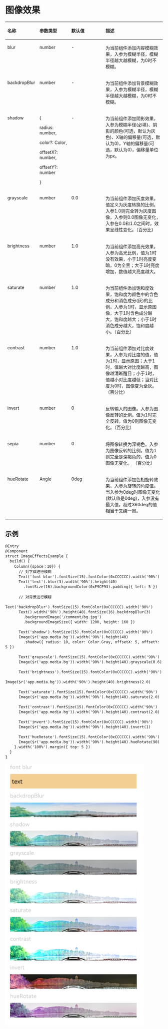 # 图像效果<a name="ZH-CN_TOPIC_0000001119928854"></a>

<a name="table3076mcpsimp"></a>
<table><thead align="left"><tr id="row3084mcpsimp"><th class="cellrowborder" valign="top" width="15.409999999999998%" id="mcps1.1.5.1.1"><p id="p3086mcpsimp"><a name="p3086mcpsimp"></a><a name="p3086mcpsimp"></a>名称</p>
</th>
<th class="cellrowborder" valign="top" width="20.91%" id="mcps1.1.5.1.2"><p id="p3088mcpsimp"><a name="p3088mcpsimp"></a><a name="p3088mcpsimp"></a>参数类型</p>
</th>
<th class="cellrowborder" valign="top" width="23.119999999999997%" id="mcps1.1.5.1.3"><p id="p3090mcpsimp"><a name="p3090mcpsimp"></a><a name="p3090mcpsimp"></a>默认值</p>
</th>
<th class="cellrowborder" valign="top" width="40.56%" id="mcps1.1.5.1.4"><p id="p3094mcpsimp"><a name="p3094mcpsimp"></a><a name="p3094mcpsimp"></a>描述</p>
</th>
</tr>
</thead>
<tbody><tr id="row3095mcpsimp"><td class="cellrowborder" valign="top" width="15.409999999999998%" headers="mcps1.1.5.1.1 "><p id="p3097mcpsimp"><a name="p3097mcpsimp"></a><a name="p3097mcpsimp"></a>blur</p>
</td>
<td class="cellrowborder" valign="top" width="20.91%" headers="mcps1.1.5.1.2 "><p id="p3099mcpsimp"><a name="p3099mcpsimp"></a><a name="p3099mcpsimp"></a>number</p>
</td>
<td class="cellrowborder" valign="top" width="23.119999999999997%" headers="mcps1.1.5.1.3 "><p id="p3101mcpsimp"><a name="p3101mcpsimp"></a><a name="p3101mcpsimp"></a>-</p>
</td>
<td class="cellrowborder" valign="top" width="40.56%" headers="mcps1.1.5.1.4 "><p id="p3105mcpsimp"><a name="p3105mcpsimp"></a><a name="p3105mcpsimp"></a>为当前组件添加内容模糊效果，入参为模糊半径，模糊半径越大越模糊，为0时不模糊。</p>
</td>
</tr>
<tr id="row3106mcpsimp"><td class="cellrowborder" valign="top" width="15.409999999999998%" headers="mcps1.1.5.1.1 "><p id="p3108mcpsimp"><a name="p3108mcpsimp"></a><a name="p3108mcpsimp"></a>backdropBlur</p>
</td>
<td class="cellrowborder" valign="top" width="20.91%" headers="mcps1.1.5.1.2 "><p id="p3110mcpsimp"><a name="p3110mcpsimp"></a><a name="p3110mcpsimp"></a>number</p>
</td>
<td class="cellrowborder" valign="top" width="23.119999999999997%" headers="mcps1.1.5.1.3 "><p id="p3112mcpsimp"><a name="p3112mcpsimp"></a><a name="p3112mcpsimp"></a>-</p>
</td>
<td class="cellrowborder" valign="top" width="40.56%" headers="mcps1.1.5.1.4 "><p id="p3116mcpsimp"><a name="p3116mcpsimp"></a><a name="p3116mcpsimp"></a>为当前组件添加背景模糊效果，入参为模糊半径，模糊半径越大越模糊，为0时不模糊。</p>
</td>
</tr>
<tr id="row3494113815448"><td class="cellrowborder" valign="top" width="15.409999999999998%" headers="mcps1.1.5.1.1 "><p id="p12494113824411"><a name="p12494113824411"></a><a name="p12494113824411"></a>shadow</p>
</td>
<td class="cellrowborder" valign="top" width="20.91%" headers="mcps1.1.5.1.2 "><p id="p58413718164"><a name="p58413718164"></a><a name="p58413718164"></a>{</p>
<p id="p06801858103018"><a name="p06801858103018"></a><a name="p06801858103018"></a>radius: number,</p>
<p id="p243903193118"><a name="p243903193118"></a><a name="p243903193118"></a>color?: Color,</p>
<p id="p13872673316"><a name="p13872673316"></a><a name="p13872673316"></a>offsetX?: number,</p>
<p id="p15182141141615"><a name="p15182141141615"></a><a name="p15182141141615"></a>offsetY?: number</p>
<p id="p154953383449"><a name="p154953383449"></a><a name="p154953383449"></a>}</p>
</td>
<td class="cellrowborder" valign="top" width="23.119999999999997%" headers="mcps1.1.5.1.3 "><p id="p34951138174417"><a name="p34951138174417"></a><a name="p34951138174417"></a>-</p>
</td>
<td class="cellrowborder" valign="top" width="40.56%" headers="mcps1.1.5.1.4 "><p id="p74951380449"><a name="p74951380449"></a><a name="p74951380449"></a>为当前组件添加阴影效果，入参为模糊半径(必填)、阴影的颜色(可选，默认为灰色)、X轴的偏移量(可选，默认为0)，Y轴的偏移量(可选，默认为0)，偏移量单位为px。</p>
</td>
</tr>
<tr id="row6209195195414"><td class="cellrowborder" valign="top" width="15.409999999999998%" headers="mcps1.1.5.1.1 "><p id="p192105516548"><a name="p192105516548"></a><a name="p192105516548"></a>grayscale</p>
</td>
<td class="cellrowborder" valign="top" width="20.91%" headers="mcps1.1.5.1.2 "><p id="p521035185410"><a name="p521035185410"></a><a name="p521035185410"></a>number</p>
</td>
<td class="cellrowborder" valign="top" width="23.119999999999997%" headers="mcps1.1.5.1.3 "><p id="p8210852546"><a name="p8210852546"></a><a name="p8210852546"></a>0.0</p>
</td>
<td class="cellrowborder" valign="top" width="40.56%" headers="mcps1.1.5.1.4 "><p id="p1421016514547"><a name="p1421016514547"></a><a name="p1421016514547"></a>为当前组件添加灰度效果。值定义为灰度转换的比例，入参1.0则完全转为灰度图像，入参则0.0图像无变化，入参在0.0和1.0之间时，效果呈线性变化。（百分比)</p>
</td>
</tr>
<tr id="row202641830144914"><td class="cellrowborder" valign="top" width="15.409999999999998%" headers="mcps1.1.5.1.1 "><p id="p14265113004918"><a name="p14265113004918"></a><a name="p14265113004918"></a>brightness</p>
</td>
<td class="cellrowborder" valign="top" width="20.91%" headers="mcps1.1.5.1.2 "><p id="p3265163018493"><a name="p3265163018493"></a><a name="p3265163018493"></a>number</p>
</td>
<td class="cellrowborder" valign="top" width="23.119999999999997%" headers="mcps1.1.5.1.3 "><p id="p226533020499"><a name="p226533020499"></a><a name="p226533020499"></a>1.0</p>
</td>
<td class="cellrowborder" valign="top" width="40.56%" headers="mcps1.1.5.1.4 "><p id="p8265730194912"><a name="p8265730194912"></a><a name="p8265730194912"></a>为当前组件添加高光效果，入参为高光比例，值为1时没有效果，小于1时亮度变暗，0为全黑；大于1时亮度增加，数值越大亮度越大。</p>
</td>
</tr>
<tr id="row1723333504910"><td class="cellrowborder" valign="top" width="15.409999999999998%" headers="mcps1.1.5.1.1 "><p id="p323373520495"><a name="p323373520495"></a><a name="p323373520495"></a>saturate</p>
</td>
<td class="cellrowborder" valign="top" width="20.91%" headers="mcps1.1.5.1.2 "><p id="p42348356497"><a name="p42348356497"></a><a name="p42348356497"></a>number</p>
</td>
<td class="cellrowborder" valign="top" width="23.119999999999997%" headers="mcps1.1.5.1.3 "><p id="p123413356491"><a name="p123413356491"></a><a name="p123413356491"></a>1.0</p>
</td>
<td class="cellrowborder" valign="top" width="40.56%" headers="mcps1.1.5.1.4 "><p id="p323412350499"><a name="p323412350499"></a><a name="p323412350499"></a>为当前组件添加饱和度效果，饱和度为颜色中的含色成分和消色成分(灰)的比例，入参为1时，显示原图像，大于1时含色成分越大，饱和度越大；小于1时消色成分越大，饱和度越小。（百分比）</p>
</td>
</tr>
<tr id="row852642445014"><td class="cellrowborder" valign="top" width="15.409999999999998%" headers="mcps1.1.5.1.1 "><p id="p252742465011"><a name="p252742465011"></a><a name="p252742465011"></a>contrast</p>
</td>
<td class="cellrowborder" valign="top" width="20.91%" headers="mcps1.1.5.1.2 "><p id="p35277245503"><a name="p35277245503"></a><a name="p35277245503"></a>number</p>
</td>
<td class="cellrowborder" valign="top" width="23.119999999999997%" headers="mcps1.1.5.1.3 "><p id="p7527824185013"><a name="p7527824185013"></a><a name="p7527824185013"></a>1.0</p>
</td>
<td class="cellrowborder" valign="top" width="40.56%" headers="mcps1.1.5.1.4 "><p id="p1652782475014"><a name="p1652782475014"></a><a name="p1652782475014"></a>为当前组件添加对比度效果，入参为对比度的值，值为1时，显示原图；大于1时，值越大对比度越高，图像越清晰醒目；小于1时，值越小对比度越低；当对比度为0时，图像变为全灰。（百分比）</p>
</td>
</tr>
<tr id="row111960118522"><td class="cellrowborder" valign="top" width="15.409999999999998%" headers="mcps1.1.5.1.1 "><p id="p41971316528"><a name="p41971316528"></a><a name="p41971316528"></a>invert</p>
</td>
<td class="cellrowborder" valign="top" width="20.91%" headers="mcps1.1.5.1.2 "><p id="p171973135210"><a name="p171973135210"></a><a name="p171973135210"></a>number</p>
</td>
<td class="cellrowborder" valign="top" width="23.119999999999997%" headers="mcps1.1.5.1.3 "><p id="p17197101195218"><a name="p17197101195218"></a><a name="p17197101195218"></a>0</p>
</td>
<td class="cellrowborder" valign="top" width="40.56%" headers="mcps1.1.5.1.4 "><p id="p3476165475218"><a name="p3476165475218"></a><a name="p3476165475218"></a>反转输入的图像。入参为图像反转的比例。值为1时完全反转。值为0则图像无变化。（百分比）</p>
</td>
</tr>
<tr id="row4632151055214"><td class="cellrowborder" valign="top" width="15.409999999999998%" headers="mcps1.1.5.1.1 "><p id="p1632161019520"><a name="p1632161019520"></a><a name="p1632161019520"></a>sepia</p>
</td>
<td class="cellrowborder" valign="top" width="20.91%" headers="mcps1.1.5.1.2 "><p id="p6633171075214"><a name="p6633171075214"></a><a name="p6633171075214"></a>number</p>
</td>
<td class="cellrowborder" valign="top" width="23.119999999999997%" headers="mcps1.1.5.1.3 "><p id="p86331510165217"><a name="p86331510165217"></a><a name="p86331510165217"></a>0</p>
</td>
<td class="cellrowborder" valign="top" width="40.56%" headers="mcps1.1.5.1.4 "><p id="p10633111065216"><a name="p10633111065216"></a><a name="p10633111065216"></a>将图像转换为深褐色。入参为图像反转的比例。值为1则完全是深褐色的，值为0图像无变化。 （百分比）</p>
</td>
</tr>
<tr id="row19167191310544"><td class="cellrowborder" valign="top" width="15.409999999999998%" headers="mcps1.1.5.1.1 "><p id="p19167141365415"><a name="p19167141365415"></a><a name="p19167141365415"></a>hueRotate</p>
</td>
<td class="cellrowborder" valign="top" width="20.91%" headers="mcps1.1.5.1.2 "><p id="p11167121395413"><a name="p11167121395413"></a><a name="p11167121395413"></a>Angle</p>
</td>
<td class="cellrowborder" valign="top" width="23.119999999999997%" headers="mcps1.1.5.1.3 "><p id="p11681713135413"><a name="p11681713135413"></a><a name="p11681713135413"></a>0deg</p>
</td>
<td class="cellrowborder" valign="top" width="40.56%" headers="mcps1.1.5.1.4 "><p id="p9168613165411"><a name="p9168613165411"></a><a name="p9168613165411"></a>为当前组件添加色相旋转效果，入参为旋转的角度值。当入参为0deg时图像无变化(默认值是0deg)，入参没有最大值，超过360deg的值相当于又绕一圈。</p>
</td>
</tr>
</tbody>
</table>

## 示例<a name="section4278134412416"></a>

```
@Entry
@Component
struct ImageEffectsExample {
  build() {
    Column({space：10}) {
      // 对字体进行模糊
      Text('font blur').fontSize(15).fontColor(0xCCCCCC).width('90%')
      Text('text').blur(3).width('90%').height(40)
        .fontSize(16).backgroundColor(0xF9CF93).padding({ left: 5 })

      // 对背景进行模糊
      Text('backdropBlur').fontSize(15).fontColor(0xCCCCCC).width('90%')
      Text().width('90%').height(40).fontSize(16).backdropBlur(3)
        .backgroundImage('/comment/bg.jpg')
        .backgroundImageSize({ width: 1200, height: 160 })

      Text('shadow').fontSize(15).fontColor(0xCCCCCC).width('90%')
      Image($r('app.media.bg')).width('90%').height(40)
        .shadow({ radius: 10, color: Color.Gray, offsetX: 5, offsetY: 5 })

      Text('grayscale').fontSize(15).fontColor(0xCCCCCC).width('90%')
      Image($r('app.media.bg')).width('90%').height(40).grayscale(0.6)

      Text('brightness').fontSize(15).fontColor(0xCCCCCC).width('90%')
      Image($r('app.media.bg')).width('90%').height(40).brightness(2.0)

      Text('saturate').fontSize(15).fontColor(0xCCCCCC).width('90%')
      Image($r('app.media.bg')).width('90%').height(40).saturate(2.0)

      Text('contrast').fontSize(15).fontColor(0xCCCCCC).width('90%')
      Image($r('app.media.bg')).width('90%').height(40).contrast(2.0)

      Text('invert').fontSize(15).fontColor(0xCCCCCC).width('90%')
      Image($r('app.media.bg')).width('90%').height(40).invert(1)

      Text('hueRotate').fontSize(15).fontColor(0xCCCCCC).width('90%')
      Image($r('app.media.bg')).width('90%').height(40).hueRotate(90)
    }.width('100%').margin({ top: 5 })
  }
}
```

![](figures/2222.png)

